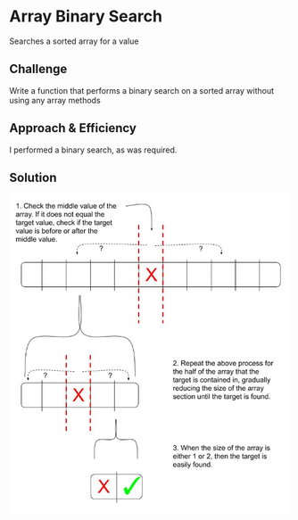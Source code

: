# Array Binary Search
Searches a sorted array for a value

## Challenge
Write a function that performs a binary search on a sorted array without using any array methods

## Approach & Efficiency
I performed a binary search, as was required.

## Solution
![BinarySearch](../../assets/arrayBinarySearch.jpg)